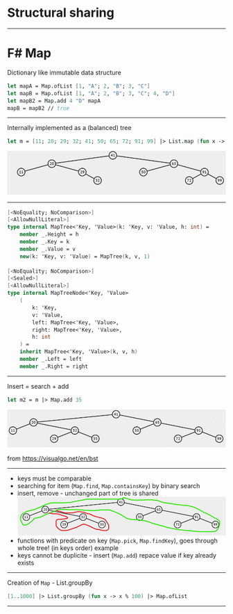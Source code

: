 <!-- header: '**F# Data Structures**' -->

# Structural sharing

---

# F# Map

Dictionary like immutable data structure

```fsharp
let mapA = Map.ofList [1, "A"; 2, "B"; 3, "C"]
let mapB = Map.ofList [1, "A"; 2, "B"; 3, "C"; 4, "D"]
let mapB2 = Map.add 4 "D" mapA
mapB = mapB2 // true
```

---

Internally implemented as a (balanced) tree

```fsharp
let m = [11; 20; 29; 32; 41; 50; 65; 72; 91; 99] |> List.map (fun x -> x, string x) |> Map.ofList
```

![Example tree](map1.png)

---

```fsharp
[<NoEquality; NoComparison>]
[<AllowNullLiteral>]
type internal MapTree<'Key, 'Value>(k: 'Key, v: 'Value, h: int) =
    member _.Height = h
    member _.Key = k
    member _.Value = v
    new(k: 'Key, v: 'Value) = MapTree(k, v, 1)

[<NoEquality; NoComparison>]
[<Sealed>]
[<AllowNullLiteral>]
type internal MapTreeNode<'Key, 'Value>
    (
        k: 'Key,
        v: 'Value,
        left: MapTree<'Key, 'Value>,
        right: MapTree<'Key, 'Value>,
        h: int
    ) =
    inherit MapTree<'Key, 'Value>(k, v, h)
    member _.Left = left
    member _.Right = right
```

---

Insert = search + add

```fsharp
let m2 = m |> Map.add 35
```

![tree insert](tree-insert.gif)

from https://visualgo.net/en/bst

---

- keys must be comparable
- searching for item (`Map.find`, `Map.containsKey`) by binary search
- insert, remove - unchanged part of tree is shared
![after insert](map_after_insert.png)
- functions with predicate on key (`Map.pick`, `Map.findKey`), goes through whole tree! (in keys order)
example
- keys cannot be duplicite - insert (`Map.add`) repace value if key already exists

---

Creation of `Map` - List.groupBy

```fsharp
[1..1000] |> List.groupBy (fun x -> x % 100) |> Map.ofList
```

---
